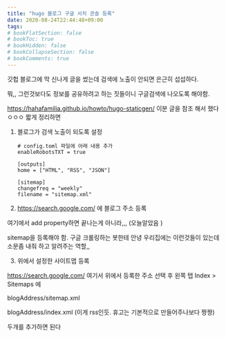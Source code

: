 ```yaml
---
title: "hugo 블로그 구글 서치 콘솔 등록"
date: 2020-08-24T22:44:48+09:00
tags:
# bookFlatSection: false
# bookToc: true
# bookHidden: false
# bookCollapseSection: false
# bookComments: true
---
```


깃헙 블로그에 막 신나게 글을 썼는데 검색에 노출이 안되면 은근히 섭섭하다.

뭐,, 그런것보다도 정보를 공유하려고 하는 짓들이니 구글검색에 나오도록 해야함.



https://hahafamilia.github.io/howto/hugo-staticgen/ 이분 글을 참조 해서 했다 ㅇㅇㅇ 짧게 정리하면





1. 블로그가 검색 노출이 되도록 설정

   ```
   # config.toml 파일에 아래 내용 추가
   enableRobotsTXT = true
   
   [outputs]
   home = ["HTML", "RSS", "JSON"]
   
   [sitemap]
   changefreq = "weekly"
   filename = "sitemap.xml"
   ```

   

2. https://search.google.com/ 에 블로그 주소 등록

여기에서 add property하면 끝나는게 아니라,,, (오늘알았음 )

sitemap을 등록해야 함. 구글 크롤링하는 봇한테 안녕 우리집에는 이런것들이 있는데 소문좀 내줘 하고 알려주는 역할,,

3. 위에서 설정한 사이트맵 등록

https://search.google.com/ 여기서 위에서 등록한 주소 선택 후 왼쪽 탭 Index > Sitemaps 에

blogAddress/sitemap.xml

blogAddress/index.xml (이게 rss인듯. 휴고는 기본적으로 만들어주나보다 짱짱)

두개를 추가하면 된다